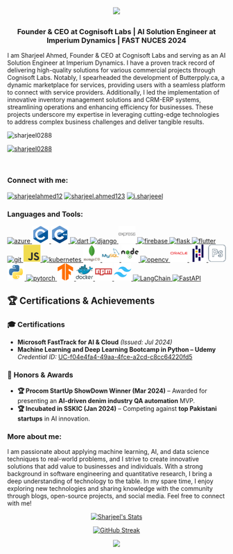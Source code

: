 <h1 align="center">
    <img src="https://readme-typing-svg.herokuapp.com/?font=Righteous&size=35&center=true&vCenter=true&width=500&height=70&duration=4000&lines=Hi+There!+👋;+I'm+Sharjeel+Ahmed!;" />
</h1>
<h3 align="center">Founder & CEO at Cognisoft Labs | AI Solution Engineer at Imperium Dynamics | FAST NUCES 2024</h3>
<p align="left">I am Sharjeel Ahmed, Founder & CEO at Cognisoft Labs and serving as an AI Solution Engineer at Imperium Dynamics. I have a proven track record of delivering high-quality solutions for various commercial projects through Cognisoft Labs. Notably, I spearheaded the development of Butterpply.ca, a dynamic marketplace for services, providing users with a seamless platform to connect with service providers. Additionally, I led the implementation of innovative inventory management solutions and CRM-ERP systems, streamlining operations and enhancing efficiency for businesses. These projects underscore my expertise in leveraging cutting-edge technologies to address complex business challenges and deliver tangible results.</p>
<p align="left"> <img src="https://komarev.com/ghpvc/?username=sharjeel0288&label=Profile%20views&color=0e75b6&style=flat" alt="sharjeel0288" /> </p>

<p align="left"> <a href="https://github.com/ryo-ma/github-profile-trophy"><img src="https://github-profile-trophy.vercel.app/?username=sharjeel0288" alt="sharjeel0288" /></a> </p>

<p align="left"> <a href="https://twitter.com/" target="blank"><img src="https://img.shields.io/twitter/follow/?logo=twitter&style=for-the-badge" alt="" /></a> </p>

<h3 align="left">Connect with me:</h3>
<p align="left">
<a href="https://linkedin.com/in/sharjeelahmed12" target="blank"><img align="center" src="https://raw.githubusercontent.com/rahuldkjain/github-profile-readme-generator/master/src/images/icons/Social/linked-in-alt.svg" alt="sharjeelahmed12" height="30" width="40" /></a>
<a href="https://fb.com/sharjeel.ahmed123" target="blank"><img align="center" src="https://raw.githubusercontent.com/rahuldkjain/github-profile-readme-generator/master/src/images/icons/Social/facebook.svg" alt="sharjeel.ahmed123" height="30" width="40" /></a>
<a href="https://instagram.com/i.sharjeeel" target="blank"><img align="center" src="https://raw.githubusercontent.com/rahuldkjain/github-profile-readme-generator/master/src/images/icons/Social/instagram.svg" alt="i.sharjeeel" height="30" width="40" /></a>
</p>

<h3 align="left">Languages and Tools:</h3>
<div class="slider-container">
        <div class="slider">
    <a href="https://azure.microsoft.com/en-in/" target="_blank" rel="noreferrer"> 
        <img src="https://www.vectorlogo.zone/logos/microsoft_azure/microsoft_azure-icon.svg" alt="azure" width="40" height="40"/> 
    </a> 
    <a href="https://www.cprogramming.com/" target="_blank" rel="noreferrer"> 
        <img src="https://raw.githubusercontent.com/devicons/devicon/master/icons/c/c-original.svg" alt="c" width="40" height="40"/> 
    </a> 
    <a href="https://www.w3schools.com/cpp/" target="_blank" rel="noreferrer"> 
        <img src="https://raw.githubusercontent.com/devicons/devicon/master/icons/cplusplus/cplusplus-original.svg" alt="cplusplus" width="40" height="40"/> 
    </a> 
    <a href="https://dart.dev" target="_blank" rel="noreferrer"> 
        <img src="https://www.vectorlogo.zone/logos/dartlang/dartlang-icon.svg" alt="dart" width="40" height="40"/> 
    </a> 
    <a href="https://www.djangoproject.com/" target="_blank" rel="noreferrer"> 
        <img src="https://cdn.worldvectorlogo.com/logos/django.svg" alt="django" width="40" height="40"/> 
    </a> 
    <a href="https://expressjs.com" target="_blank" rel="noreferrer"> 
        <img src="https://raw.githubusercontent.com/devicons/devicon/master/icons/express/express-original-wordmark.svg" alt="express" width="40" height="40"/> 
    </a> 
    <a href="https://firebase.google.com/" target="_blank" rel="noreferrer"> 
        <img src="https://www.vectorlogo.zone/logos/firebase/firebase-icon.svg" alt="firebase" width="40" height="40"/> 
    </a> 
    <a href="https://flask.palletsprojects.com/" target="_blank" rel="noreferrer"> 
        <img src="https://www.vectorlogo.zone/logos/pocoo_flask/pocoo_flask-icon.svg" alt="flask" width="40" height="40"/> 
    </a> 
    <a href="https://flutter.dev" target="_blank" rel="noreferrer"> 
        <img src="https://www.vectorlogo.zone/logos/flutterio/flutterio-icon.svg" alt="flutter" width="40" height="40"/> 
    </a> 
    <a href="https://git-scm.com/" target="_blank" rel="noreferrer"> 
        <img src="https://www.vectorlogo.zone/logos/git-scm/git-scm-icon.svg" alt="git" width="40" height="40"/> 
    </a> 
    <a href="https://developer.mozilla.org/en-US/docs/Web/JavaScript" target="_blank" rel="noreferrer"> 
        <img src="https://raw.githubusercontent.com/devicons/devicon/master/icons/javascript/javascript-original.svg" alt="javascript" width="40" height="40"/> 
    </a> 
    <a href="https://kubernetes.io" target="_blank" rel="noreferrer"> 
        <img src="https://www.vectorlogo.zone/logos/kubernetes/kubernetes-icon.svg" alt="kubernetes" width="40" height="40"/> 
    </a> 
    <a href="https://www.mongodb.com/" target="_blank" rel="noreferrer"> 
        <img src="https://raw.githubusercontent.com/devicons/devicon/master/icons/mongodb/mongodb-original-wordmark.svg" alt="mongodb" width="40" height="40"/> 
    </a> 
    <a href="https://www.mysql.com/" target="_blank" rel="noreferrer"> 
        <img src="https://raw.githubusercontent.com/devicons/devicon/master/icons/mysql/mysql-original-wordmark.svg" alt="mysql" width="40" height="40"/> 
    </a> 
    <a href="https://nodejs.org" target="_blank" rel="noreferrer"> 
        <img src="https://raw.githubusercontent.com/devicons/devicon/master/icons/nodejs/nodejs-original-wordmark.svg" alt="nodejs" width="40" height="40"/> 
    </a> 
    <a href="https://opencv.org/" target="_blank" rel="noreferrer"> 
        <img src="https://www.vectorlogo.zone/logos/opencv/opencv-icon.svg" alt="opencv" width="40" height="40"/> 
    </a> 
    <a href="https://www.oracle.com/" target="_blank" rel="noreferrer"> 
        <img src="https://raw.githubusercontent.com/devicons/devicon/master/icons/oracle/oracle-original.svg" alt="oracle" width="40" height="40"/> 
    </a> 
    <a href="https://pandas.pydata.org/" target="_blank" rel="noreferrer"> 
        <img src="https://raw.githubusercontent.com/devicons/devicon/2ae2a900d2f041da66e950e4d48052658d850630/icons/pandas/pandas-original.svg" alt="pandas" width="40" height="40"/> 
    </a> 
    <a href="https://www.photoshop.com/en" target="_blank" rel="noreferrer"> 
        <img src="https://raw.githubusercontent.com/devicons/devicon/master/icons/photoshop/photoshop-line.svg" alt="photoshop" width="40" height="40"/> 
    </a> 
    <a href="https://www.python.org" target="_blank" rel="noreferrer"> 
        <img src="https://raw.githubusercontent.com/devicons/devicon/master/icons/python/python-original.svg" alt="python" width="40" height="40"/> 
    </a> 
    <a href="https://pytorch.org/" target="_blank" rel="noreferrer"> 
        <img src="https://www.vectorlogo.zone/logos/pytorch/pytorch-icon.svg" alt="pytorch" width="40" height="40"/> 
    </a> 
    <a href="https://www.tensorflow.org" target="_blank" rel="noreferrer"> 
        <img src="https://raw.githubusercontent.com/devicons/devicon/master/icons/tensorflow/tensorflow-original.svg" alt="tensorflow" width="40" height="40"/> 
    </a> 
    <a href="https://www.docker.com/" target="_blank" rel="noreferrer"> 
        <img src="https://raw.githubusercontent.com/devicons/devicon/master/icons/docker/docker-original-wordmark.svg" alt="docker" width="40" height="40"/> 
    </a> 
    <a href="https://www.npmjs.com/" target="_blank" rel="noreferrer"> 
        <img src="https://raw.githubusercontent.com/devicons/devicon/master/icons/npm/npm-original-wordmark.svg" alt="npm" width="40" height="40"/> 
    </a> 
    <a href="https://tailwindcss.com/" target="_blank" rel="noreferrer"> 
        <img src="https://raw.githubusercontent.com/devicons/devicon/ca28c779441053191ff11710fe24a9e6c23690d6/icons/tailwindcss/tailwindcss-original.svg" alt="tailwindcss" width="40" height="40"/> 
    </a> 
            <a href="https://www.langchain.com/" target="_blank" rel="noreferrer">
    <img src="https://avatars.githubusercontent.com/u/107104756?s=200&v=4" alt="LangChain" width="40" height="40"/>
</a>
            <a href="https://fastapi.tiangolo.com/" target="_blank" rel="noreferrer">
    <img src="https://fastapi.tiangolo.com/img/logo-margin/logo-teal.png" alt="FastAPI" width="40" height="40"/>
</a>
</div>
</div>
<h2>🏆 Certifications & Achievements</h2>

<h3>🎓 <strong>Certifications</strong></h3>
<ul>
    <li><strong>Microsoft FastTrack for AI & Cloud</strong> <em>(Issued: Jul 2024)</em></li>
    <li>
        <strong>Machine Learning and Deep Learning Bootcamp in Python – Udemy</strong><br>
        <em>Credential ID:</em> 
        <a href="https://udemy-certificate.s3.amazonaws.com/pdf/UC-f04e4fa4-49aa-4fce-a2cd-c8cc64220fd5.pdf" target="_blank">
            UC-f04e4fa4-49aa-4fce-a2cd-c8cc64220fd5
        </a>
    </li>
</ul>

<h3>🏅 <strong>Honors & Awards</strong></h3>
<ul>
    <li>
        <strong>🏆 Procom StartUp ShowDown Winner (Mar 2024)</strong> – 
        Awarded for presenting an <strong>AI-driven denim industry QA automation</strong> MVP.
    </li>
    <li>
        <strong>🏆 Incubated in SSKIC (Jan 2024)</strong> – 
        Competing against <strong>top Pakistani startups</strong> in AI innovation.
    </li>
</ul>

<h3 align="left">More about me:</h3>
<p> 
I am passionate about applying machine learning, AI, and data science techniques to real-world problems, and I strive to create innovative solutions that add value to businesses and individuals. With a strong background in software engineering and quantitative research, I bring a deep understanding of technology to the table. In my spare time, I enjoy exploring new technologies and sharing knowledge with the community through blogs, open-source projects, and social media. Feel free to connect with me!
</p>

<p align="center">
    <a href="https://github.com/sharjeel0288">
        <img src="https://github-readme-stats.vercel.app/api?username=sharjeel0288&show_icons=true&theme=radical" alt="Sharjeel's Stats" />
    </a>
</p>

<p align="center">
 <a href="https://github.com/sharjeel0288"><img src="https://github-readme-streak-stats.herokuapp.com/?user=sharjeel0288&theme=dark" alt="GitHub Streak" /></a>
</p>

<p align="center">
    <img src="https://github-profile-summary-cards.vercel.app/api/cards/profile-details?username=sharjeel0288&theme=radical" />
</p>
